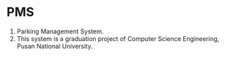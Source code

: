 # PMS
1. Parking Management System.
2. This system is a graduation project of Computer Science Engineering, Pusan National University.
